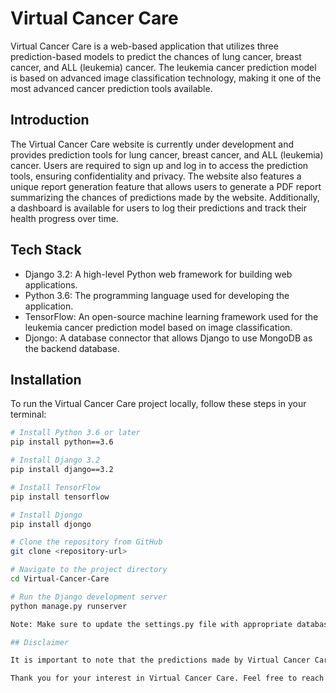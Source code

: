 # Virtual Cancer Care

Virtual Cancer Care is a web-based application that utilizes three prediction-based models to predict the chances of lung cancer, breast cancer, and ALL (leukemia) cancer. The leukemia cancer prediction model is based on advanced image classification technology, making it one of the most advanced cancer prediction tools available.

## Introduction

The Virtual Cancer Care website is currently under development and provides prediction tools for lung cancer, breast cancer, and ALL (leukemia) cancer. Users are required to sign up and log in to access the prediction tools, ensuring confidentiality and privacy. The website also features a unique report generation feature that allows users to generate a PDF report summarizing the chances of predictions made by the website. Additionally, a dashboard is available for users to log their predictions and track their health progress over time.

## Tech Stack

- Django 3.2: A high-level Python web framework for building web applications.
- Python 3.6: The programming language used for developing the application.
- TensorFlow: An open-source machine learning framework used for the leukemia cancer prediction model based on image classification.
- Djongo: A database connector that allows Django to use MongoDB as the backend database.


## Installation

To run the Virtual Cancer Care project locally, follow these steps in your terminal:

```bash
# Install Python 3.6 or later
pip install python==3.6

# Install Django 3.2
pip install django==3.2

# Install TensorFlow
pip install tensorflow

# Install Djongo
pip install djongo

# Clone the repository from GitHub
git clone <repository-url>

# Navigate to the project directory
cd Virtual-Cancer-Care

# Run the Django development server
python manage.py runserver

Note: Make sure to update the settings.py file with appropriate database credentials if you wish to use a MongoDB backend using Djongo.

## Disclaimer

It is important to note that the predictions made by Virtual Cancer Care are based on the available dataset and should not be taken as a definitive diagnosis. The website is currently under development and should not be considered as a substitute for professional medical advice. Users are advised to consult a qualified healthcare provider for accurate cancer diagnosis and treatment options.

Thank you for your interest in Virtual Cancer Care. Feel free to reach out to us for any inquiries or suggestions.
